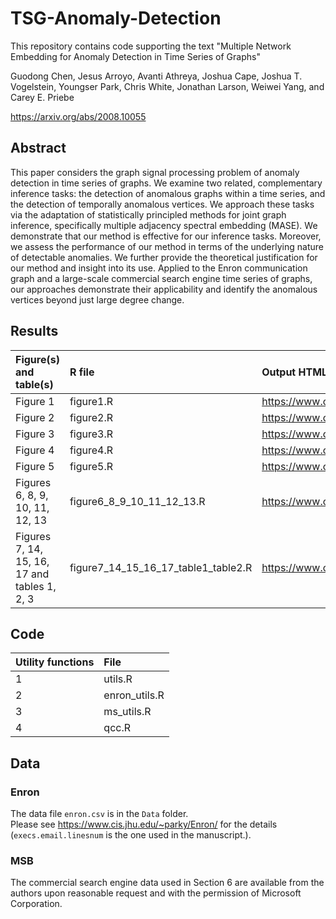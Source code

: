 # TSG-Anomaly-Detection

This repository contains code supporting the text "Multiple Network Embedding for Anomaly Detection in Time Series of Graphs"

Guodong Chen, Jesus Arroyo, Avanti Athreya, Joshua Cape, Joshua T. Vogelstein, Youngser Park, Chris White,
Jonathan Larson, Weiwei Yang, and Carey E. Priebe

https://arxiv.org/abs/2008.10055

## Abstract
This paper considers the graph signal processing problem of anomaly detection in time series of graphs. We examine two related, complementary inference tasks: the detection of anomalous graphs within a time series, and the detection of temporally anomalous vertices. We approach these tasks via the adaptation of statistically principled methods for joint graph inference, specifically 
multiple adjacency spectral embedding (MASE). We demonstrate that our method is effective for our inference tasks. Moreover, we assess the performance of our method in terms of the underlying nature of detectable anomalies. We further provide the theoretical justification for our method and insight into its use. Applied to the Enron communication graph and a large-scale commercial search engine time series of graphs, our approaches demonstrate their applicability and identify the anomalous vertices beyond just large degree change.

## Results

| Figure(s) and table(s) | R file | Output HTML file |
|:--------- |:-----------|:-----------|
| Figure 1  | figure1.R | https://www.cis.jhu.edu/~parky/AnomalyDetection/figure1.html |
| Figure 2   | figure2.R | https://www.cis.jhu.edu/~parky/AnomalyDetection/figure2.html |
| Figure 3    | figure3.R | https://www.cis.jhu.edu/~parky/AnomalyDetection/figure3.html |
| Figure 4   | figure4.R | https://www.cis.jhu.edu/~parky/AnomalyDetection/figure4.html |
| Figure 5    | figure5.R | https://www.cis.jhu.edu/~parky/AnomalyDetection/figure5.html |
| Figures 6, 8, 9, 10, 11, 12, 13 | figure6_8_9_10_11_12_13.R | https://www.cis.jhu.edu/~parky/AnomalyDetection/figure6_8_9_10_11_12_13.html |
| Figures 7, 14, 15, 16, 17 and tables 1, 2, 3 | figure7_14_15_16_17_table1_table2.R | https://www.cis.jhu.edu/~parky/AnomalyDetection/figure7_14_15_16_17_table1_table2.html |


## Code

| Utility functions | File |
|:----- |:-----------|
| 1   | utils.R |
| 2   | enron_utils.R |
| 3   | ms_utils.R |
| 4   | qcc.R |

## Data

### Enron
The data file `enron.csv` is in the `Data` folder.  
Please see https://www.cis.jhu.edu/~parky/Enron/ for the details (`execs.email.linesnum` is the one used in the manuscript.).

### MSB
The commercial search engine data used in Section 6 are available from the authors upon reasonable request and with the permission of Microsoft Corporation.
